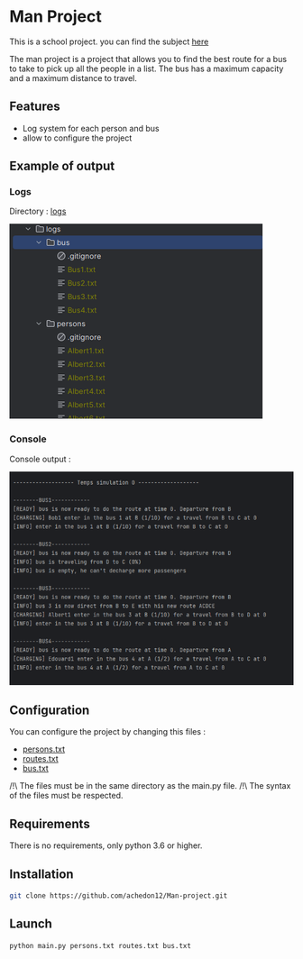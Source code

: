 # Man Project

This is a school project. you can find the subject [here](sujet.pdf)

The man project is a project that allows you to find the best route for a bus to take to pick up all the people in a
list. The bus has a maximum capacity and a maximum distance to travel.

## Features

- Log system for each person and bus
- allow to configure the project


## Example of output

### Logs

Directory : [logs](logs)

![exemple](images/logs.png)

### Console

Console output :

![exemple](images/console.png)

## Configuration

You can configure the project by changing this files :

- [persons.txt](persons.txt)
- [routes.txt](routes.txt)
- [bus.txt](bus.txt)

/!\ The files must be in the same directory as the main.py file.
/!\ The syntax of the files must be respected.

## Requirements

There is no requirements, only python 3.6 or higher.

## Installation

```bash
git clone https://github.com/achedon12/Man-project.git
```

## Launch

```bash
python main.py persons.txt routes.txt bus.txt
```
